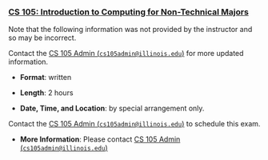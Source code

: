 <!---
Feel free to change this link if there is something more appropriate.
Do not change the anchor name.
-->

### <a name="CS105" class="anchor"></a>[CS 105: Introduction to Computing for Non-Technical Majors](https://pages.github-dev.cs.illinois.edu/cs-105/web/)

Note that the following information was not provided by the instructor and so
may be incorrect.
<!--- -->
Contact the [CS 105 Admin
(<code>cs105admin@illinois.edu</code>)](mailto:cs105admin@illinois.edu) for more
updated information.

* **Format**: written
<!--- -->
* **Length**: 2 hours
<!--- -->
* **Date, Time, and Location**: by special arrangement only.
<!--- -->
Contact the [CS 105 Admin
(<code>cs105admin@illinois.edu</code>)](mailto:cs105admin@illinois.edu) to schedule this exam.
<!--- -->
* **More Information**: Please contact [CS 105 Admin
(<code>cs105admin@illinois.edu</code>)](mailto:cs105admin@illinois.edu) 
